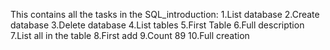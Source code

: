 This contains all the tasks in the SQL_introduction:
1.List database
2.Create database
3.Delete database
4.List tables
5.First Table
6.Full description
7.List all in the table
8.First add
9.Count 89
10.Full creation

